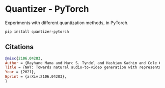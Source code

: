 
# Quantizer - PyTorch

Experiments with different quantization methods, in PyTorch.

```bash
pip install quantizer-pytorch
```

## Citations

```bibtex
@misc{2106.04283,
Author = {Rayhane Mama and Marc S. Tyndel and Hashiam Kadhim and Cole Clifford and Ragavan Thurairatnam},
Title = {NWT: Towards natural audio-to-video generation with representation learning},
Year = {2021},
Eprint = {arXiv:2106.04283},
}
```
